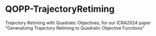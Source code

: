 # QOPP-TrajectoryRetiming
Trajectory Retiming with Quadratic Objectives, for our ICRA2024 paper "Generalizing Trajectory Retiming to Quadratic Objective Functions"
